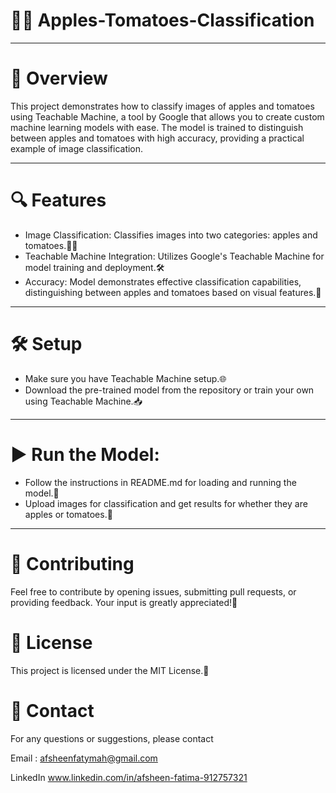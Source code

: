 # 🍎🍅 Apples-Tomatoes-Classification


___________________________________________________________________________________________________________________________________________________________________

# 📜 Overview

This project demonstrates how to classify images of apples and tomatoes using Teachable Machine, a tool by Google that allows you to create custom machine learning models with ease. The model is trained to distinguish between apples and tomatoes with high accuracy, providing a practical example of image classification.
______________________________________________________________________________________________________________________

# 🔍 Features

- Image Classification: Classifies images into two categories: apples and tomatoes.🍎🍅
- Teachable Machine Integration: Utilizes Google's Teachable Machine for model training and deployment.🛠️
- Accuracy: Model demonstrates effective classification capabilities, distinguishing between apples and tomatoes based on visual features.🎯
_______________________________________________________________________________________________________________________________________________

# 🛠️ Setup

- Make sure you have Teachable Machine setup.🌐
- Download the pre-trained model from the repository or train your own using Teachable Machine.📥
_________________________________________________________________________________________________________

# ▶️ Run the Model:

- Follow the instructions in README.md for loading and running the model.📑
- Upload images for classification and get results for whether they are apples or tomatoes.📸
_________________________________________________________________________________________________________

# 🤝 Contributing
Feel free to contribute by opening issues, submitting pull requests, or providing feedback. Your input is greatly appreciated!💬

# 📝 License
This project is licensed under the MIT License.📜

# 📧 Contact
For any questions or suggestions, please contact 

Email : afsheenfatymah@gmail.com

LinkedIn www.linkedin.com/in/afsheen-fatima-912757321
